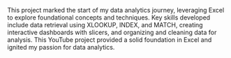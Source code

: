 This project marked the start of my data analytics journey, leveraging Excel to explore foundational concepts and techniques. Key skills developed include data retrieval using XLOOKUP, INDEX, and MATCH, creating interactive dashboards with slicers, and organizing and cleaning data for analysis. This YouTube project provided a solid foundation in Excel and ignited my passion for data analytics.
